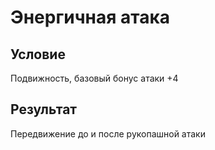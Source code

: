 # Энергичная атака
## Условие
Подвижность, базовый бонус атаки +4
## Результат
Передвижение до и после рукопашной атаки